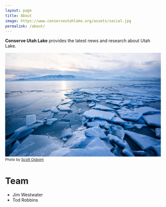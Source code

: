 ```yaml
---
layout: page
title: About
image: https://www.conserveutahlake.org/assets/social.jpg
permalink: /about/
---
```


**Conserve Utah Lake** provides the latest news and research about Utah Lake.

<img src="/assets/utah-lake-ice.jpg" alt="A photo of Utah Lake covered in sheets of broken ice ">
<sup>Photo by <a href="https://unsplash.com/@scottosbornphoto">Scott Osborn</a></sup>

# Team

- Jim Westwater
- Tod Robbins